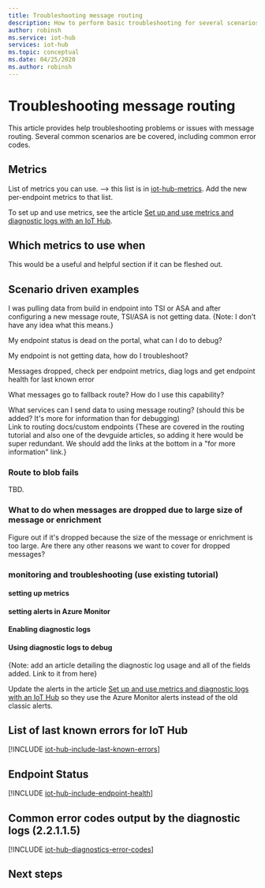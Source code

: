 ```yaml
---
title: Troubleshooting message routing
description: How to perform basic troubleshooting for several scenarios
author: robinsh
ms.service: iot-hub
services: iot-hub
ms.topic: conceptual
ms.date: 04/25/2020
ms.author: robinsh
---
```


# Troubleshooting message routing

This article provides help troubleshooting problems or issues with message routing. Several common scenarios are be covered, including common error codes.

## Metrics

List of metrics you can use. --> this list is in [iot-hub-metrics](iot-hub-metrics.md).
Add the new per-endpoint metrics to that list.

To set up and use metrics, see the article [Set up and use metrics and diagnostic logs with an IoT Hub](tutorial-use-metrics-and-diags.md).

## Which metrics to use when

This would be a useful and helpful section if it can be fleshed out.

## Scenario driven examples

I was pulling data from build in endpoint into TSI or ASA and after configuring a new message route, TSI/ASA is not getting data. {Note: I don't have any idea what this means.}

My endpoint status is dead on the portal, what can I do to debug?

My endpoint is not getting data, how do I troubleshoot?

Messages dropped, check per endpoint metrics, diag logs and get endpoint health for last known error

What messages go to fallback route? How do I use this capability? 

What services can I send data to using message routing? (should this be added? It's more for information than for debugging)  
Link to routing docs/custom endpoints
{These are covered in the routing tutorial and also one of the devguide articles, so adding it here would be super redundant. We should add the links at the bottom in a "for more information" link.}

### Route to blob fails

TBD.

### What to do when messages are dropped due to large size of message or enrichment

Figure out if it's dropped because the size of the message or enrichment is too large.
Are there any other reasons we want to cover for dropped messages?

### monitoring and troubleshooting (use existing tutorial)
#### setting up metrics
#### setting alerts in Azure Monitor
#### Enabling diagnostic logs
#### Using diagnostic logs to debug

{Note: add an article detailing the diagnostic log usage and all of the fields added. Link to it from here}

Update the alerts in the article [Set up and use metrics and diagnostic logs with an IoT Hub](tutorial-use-metrics-and-diags.md) so they use the Azure Monitor alerts instead of the old classic alerts.

## List of last known errors for IoT Hub

[!INCLUDE [iot-hub-include-last-known-errors](../../includes/iot-hub-include-last-known-errors.md)]

## Endpoint Status

[!INCLUDE [iot-hub-include-endpoint-health](../../includes/iot-hub-include-endpoint-health.md)]

## Common error codes output by the diagnostic logs (2.2.1.1.5)
<!-- Error codes output by the diagnostic logs (2.2.1.1.5)-->

[!INCLUDE [iot-hub-diagnostics-error-codes](../../includes/iot-hub-diagnostics-error-codes.md)]

## Next steps
